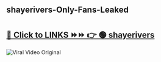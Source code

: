 
 ## shayerivers-Only-Fans-Leaked

# <h2><a href="https://clipsfans.com/shayerivers&ref=git">🔗 Click to LINKS ⏩⏩ 👉 🟢 shayerivers </a></h2>

<a href="https://clipsfans.com/shayerivers&ref=git" rel="nofollow" data-target="animated-image.originalLink"><img src="https://i.ibb.co.com/xMMVF88/686577567.gif" alt="Viral Video Original" style="max-width: 100%; display: inline-block;" data-target="animated-image.originalImage"></a>
